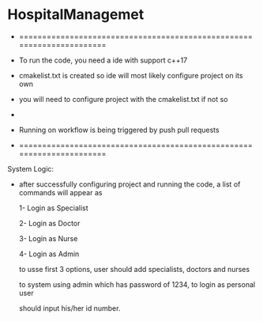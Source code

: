 # HospitalManagemet
* ======================================================================
* To run the code, you need a ide with support c++17
* cmakelist.txt is created so ide will most likely configure project on its own
* you will need to configure project with the cmakelist.txt if not so

*
* Running on workflow is being triggered by push pull requests
* ======================================================================
  
System Logic:

* after successfully configuring project and running the code, a list of commands
  will appear as
  
  1- Login as Specialist
  
  2- Login as Doctor
  
  3- Login as Nurse
  
  4- Login as Admin
  
  to usse first 3 options, user should add specialists, doctors and nurses
  
  to system using admin which has password of 1234, to login as personal user
  
  should input his/her id number.
